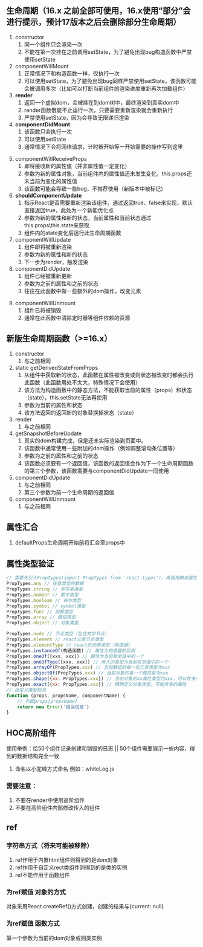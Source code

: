 ## 生命周期（16.x 之前全部可使用，16.x使用“部分”会进行提示，预计17版本之后会删除部分生命周期）
1. constructor
    1. 同一个组件只会渲染一次
    2. 不能在第一次挂在之前调用setState，为了避免出现bug构造函数中严禁使用setState
2. componentWillMount
    1. 正常情况下和构造函数一样，仅执行一次
    2. 可以使用setState，为了避免出现bug同样严禁使用setState，该函数可能会被调用多次（比如可以打断当前组件的渲染进度重新再次加载组件）
3. **render**
    1. 返回一个虚拟dom，会被挂在到dom树中，最终渲染到真实dom中
    2. render函数俄能不止运行一次，只要需要重新渲染就会重新执行
    3. 严禁使用setState，因为会导致无限递归渲染
4. **componentDidMount**
    1. 该函数只会执行一次
    2. 可以使用setState
    3. 通常情况下会将网络请求，计时器开始等一开始需要的操作写到这里
<!-- 组件进入活跃状态 -->
5. componentWillReceiveProps
    1. 即将接收新的属性值（并非属性值一定变化）
    2. 参数为新的属性对象，当前组件内的属性值还未发生变化，this.props还未当前为变化的属性值
    3. 该函数可能会导致一些bug，不推荐使用（新版本中被标记）
6. **shouldComponentUpdate**
    1. 指示React是否需要重新渲染该组件，通过返回true、false来实现，默认直接返回true，此处为一个新能优化点
    2. 参数为新的属性和新的状态，当前属性和当前状态通过this.props\this.state来获取
    3. 组件内的state变化后运行此生命周期函数
7. componentWillUpdate
    1. 组件即将被重新渲染
    2. 参数为新的属性和新的状态
    3. 下一步为render，触发渲染
8. componentDidUpdate
    1. 组件已经被重新更新
    2. 参数为之前的属性和之前的状态
    3. 往往在此函数中做一些额外的dom操作，改变元素
<!-- 组件结尾 -->
9. componentWillUnmount
    1. 组件已将被销毁
    2. 通常在此函数中清除定时器等组件依赖的资源
## 新版生命周期函数（>=16.x）
1. constructor
    1. 与之前相同
2. static getDerivedStateFromProps
    1. 从组件中获取新的状态，此函数在属性被改变或则状态被改变时都会执行此函数（此函数用处不太大，特殊情况下会使用）
    2. 该方法为构造函数中的静态方法，不能获取当前的属性（props）和状态（state），this.setState无法再使用
    3. 参数为当前的属性和状态
    4. 该方法返回的返回新的对象替换掉状态（state）
3. render
    1. 与之前相同
4. getSnapshotBeforeUpdate
    1. 真实的dom构建完成，但是还未实际渲染到页面中。
    2. 该函数中通常使用一些附加的dom操作（例如调整滚动条位置等）
    3. 参数为之前的属性和之前的状态
    4. 该函数必须要有一个返回值，该函数的返回值会作为下一个生命周期函数的第三个参数，该函数需要与componentDidUpdate一同使用
5. componentDidUpdate
    1. 与之前相同
    2. 第三个参数为前一个生命周期的返回值
6. componentWillUnmount
    1. 与之前相同
## 属性汇合
1. defaultProps生命周期开始前将汇合至props中
## 属性类型验证
```js
// 需要先引入PropTypes(import PropTypes from 'react-types')，再调用静态属性 static propTypes
PropTypes.any // 任意类型的数据
PropTypes.string // 字符串类型
PropTypes.number // 数字类型
PropTypes.boolean // 布尔类型
PropTypes.symbol // symbol类型
PropTypes.func // 函数类型
PropTypes.array // 数组类型
PropTypes.object // 对象类型

PropTypes.node // 节点类型（包含文字节点）
PropTypes.element // react元素节点类型
PropTypes.elementType // react的元素类型（构造器）
PropTypes.instanceOf(构造函数) // 属性为构造器的实例
PropTypes.oneOf([xxx, xxx]) // 属性为当前枚举值中的一个
PropTypes.oneOfType([xxx, xxx]) // 传入的类型为当前枚举值中的一个
PropTypes.arrayOf(PropTypes.xxx) // 当前数组的每一位元素类型为xxx
PropTypes.objectOf(PropTypes.xxx) // 当前对象的每一个属性型为xxx
PropTypes.shape({xx: PropTypes.xxx}) // 当前对象的xx属性类型为xxx，可以传多的属性
PropTypes.exact({xx: PropTypes.xxx}) // 精确定义对象类型，不能传多的属性
// 自定义类型检测
function (props, propsName, componentName) {
    // 判断props[propsName]
    return new Error('错误信息')
}
```
## HOC高阶组件
使用举例：给50个组件记录创建和销毁的日志 || 50个组件需要展示一些内容，得到的数据结构完全一致
1. 命名以小驼峰方式命名 例如：whiteLog.js
### 需要注意：
1. 不要在render中使用高阶组件
2. 不要在高阶组件内部修改传入的组件

## ref
### 字符串方式（将来可能被移除）
1. ref作用于内置html组件则得到的是dom对象
2. ref作用于自定义rect类组件则得到的是类的实例
3. ref不能作用于函数组件
### 为ref赋值 对象的方式
对象采用React.createRef()方式创建，创建的结果与{current: null}
### 为ref赋值 函数方式
第一个参数为当前的dom对象或则类实例